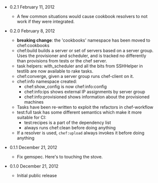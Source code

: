 * 0.2.1 February 11, 2012
  * A few common situations would cause cookbook resolvers to not work if they
    were integrated.
* 0.2.0 February 8, 2012
  * **breaking change**: the 'cookbooks' namespace has been moved to chef:cookbooks
  * chef:build builds a server or set of servers based on a server group. Uses
    the provisioner and scheduler, and is tracked no differently than
    provisions from tests or the chef server.
  * task helpers: with_scheduler and all the bits from SSHHelper in testlib are now available to rake tasks.
  * chef:converge, given a server group runs chef-client on it.
  * chef:info namespace created:
    * chef:show_config is now chef:info:config
    * chef:info:ips shows external IP assignments by server group
    * chef:info:provisioned shows information about the provisioned machines
  * Tasks have been re-written to exploit the refactors in chef-workflow
  * test:full task has some different semantics which make it more suitable for CI:
    * test:recipes is a part of the dependency list
    * always runs chef:clean before doing anything
  * If a resolver is used, `chef:upload` always invokes it before doing anything

* 0.1.1 December 21, 2012
  * Fix gemspec. Here's to touching the stove.

* 0.1.0 December 21, 2012
  * Initial public release
